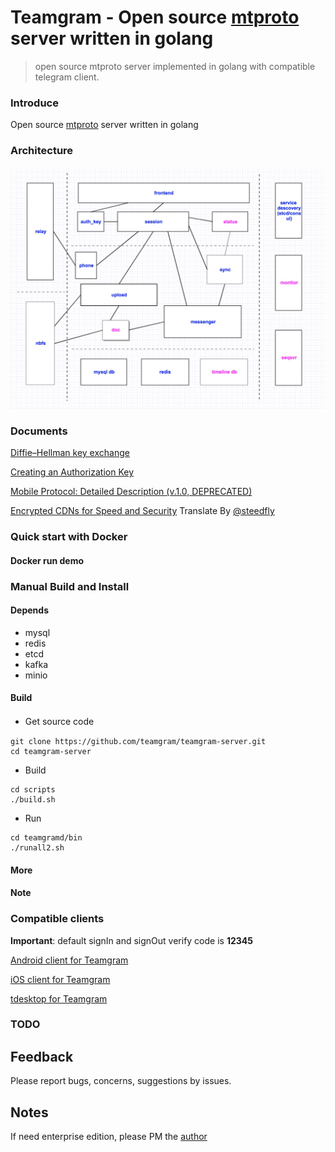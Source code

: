 # Teamgram - Open source [mtproto](https://core.telegram.org/mtproto) server written in golang
> open source mtproto server implemented in golang with compatible telegram client.

### Introduce
Open source [mtproto](https://core.telegram.org/mtproto) server written in golang

### Architecture
![Architecture](docs/image/architecture-001.jpeg)

### Documents
[Diffie–Hellman key exchange](docs/dh-key-exchange.md)

[Creating an Authorization Key](docs/Creating_an_Authorization_Key.md)

[Mobile Protocol: Detailed Description (v.1.0, DEPRECATED)](docs/Mobile_Protocol-Detailed_Description_v.1.0_DEPRECATED.md)

[Encrypted CDNs for Speed and Security](docs/cdn.md) Translate By [@steedfly](https://github.com/steedfly)

### Quick start with Docker

#### Docker run demo

### Manual Build and Install
#### Depends
- mysql
- redis
- etcd
- kafka
- minio

#### Build

- Get source code　
```
git clone https://github.com/teamgram/teamgram-server.git
cd teamgram-server
```

- Build
```
cd scripts
./build.sh

```

- Run
```
cd teamgramd/bin
./runall2.sh
```
#### More


#### **Note**

### Compatible clients
**Important**: default signIn and signOut verify code is **12345**

[Android client for Teamgram](https://github.com/teamgram/teamgram-android)

[iOS client for Teamgram](https://github.com/teamgram/teamgram-ios)

[tdesktop for Teamgram](https://github.com/teamgram/teamgram-tdesktop)

### TODO

## Feedback
Please report bugs, concerns, suggestions by issues.

## Notes
If need enterprise edition, please PM the [author](https://t.me/benqi)
